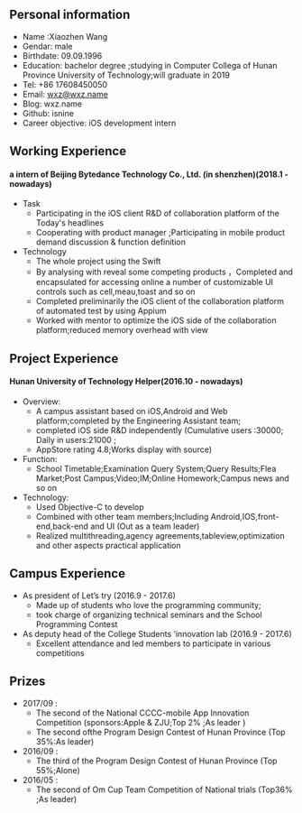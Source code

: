 ## Personal information
* Name :Xiaozhen Wang 
* Gendar: male 
* Birthdate: 09.09.1996
* Education: bachelor degree ;studying in Computer Collega of Hunan Province University of Technology;will graduate in 2019
* Tel: +86 17608450050
* Email: wxz@wxz.name
* Blog: wxz.name
* Github: isnine
* Career objective: iOS development intern

## Working Experience
#### a intern of Beijing Bytedance Technology Co., Ltd. (in shenzhen)(2018.1 - nowadays) 
- Task
  -  Participating in the iOS client R&D of collaboration  platform of the Today's headlines 
  -  Cooperating with product manager ;Participating in mobile product demand discussion & function definition
- Technology 
  - The whole project using the Swift 
  - By analysing with reveal some competing products ，Completed and encapsulated for accessing online a number of customizable UI controls such as cell,meau,toast and so on 
  - Completed preliminarily the iOS client of the collaboration platform of automated test by using Appium
  - Worked with mentor to optimize the iOS side of the collaboration platform;reduced memory overhead with view 

## Project Experience
#### Hunan University of Technology Helper(2016.10 - nowadays)
- Overview:
  - A campus assistant based on iOS,Android and Web platform;completed by the Engineering Assistant team;
  - completed iOS side R&D independently (Cumulative users :30000; Daily in users:21000 ;
  - AppStore rating 4.8;Works display with source)
- Function:
  - School Timetable;Examination Query System;Query Results;Flea Market;Post Campus;Video;IM;Online Homework;Campus news and so on 
- Technology:
  - Used Objective-C to develop 
  - Combined with other team members;Including Android,IOS,front-end,back-end and UI (Out as a team leader)
  - Realized multithreading,agency agreements,tableview,optimization and other aspects practical application 

## Campus Experience 
- As president of Let’s try (2016.9 - 2017.6)
  - Made up of students who love the programming community;
  - took charge of organizing technical seminars and the School Programming Contest 
- As deputy head of the College Students ‘innovation lab (2016.9 - 2017.6)
  - Excellent attendance and led members to participate in various competitions 

## Prizes 
- 2017/09 :
  - The second of the National CCCC-mobile App Innovation Competition (sponsors:Apple & ZJU;Top 2% ;As leader )
  - The second ofthe Program Design Contest of Hunan Province (Top 35%:As leader)
- 2016/09 :
  - The third of the Program Design Contest of Hunan Province (Top 55%;Alone)
- 2016/05 :
  - The second of Om Cup Team Competition of National trials (Top36% ;As leader)

